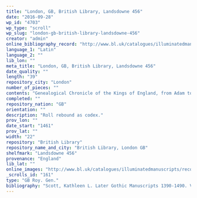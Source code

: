 ```yaml
---
title: "London, GB, British Library, Landsdowne 456"
date: "2016-09-28"
wp_id: "4703"
wp_type: "scroll"
wp_slug: "london-gb-british-library-landsdowne-456"
creator: "admin"
online_bibliography_record: "http://www.bl.uk/catalogues/illuminatedmanuscripts/record.asp?MSID=5282&CollID=15&NStart=456"
language_1: "Latin"
language_2: ""
lib_lon: ""
meta_title: "London, GB, British Library, Landsdowne 456"
date_quality: ""
length: "39"
repository_city: "London"
number_of_pieces: ""
contents: "Genealogical Chronicle of the Kings of England, from Adam to Edward IV (the 'Considerans' chronicle)."
completed: ""
repository_nation: "GB"
orientation: ""
description: "Roll rebound as codex."
prov_lon: ""
date_start: "1461"
prov_lat: ""
width: "22"
repository: "British Library"
repository_name_and_city: "British Library, London GB"
shelfmark: "Landsdowne 456"
provenance: "England"
lib_lat: ""
online_images: "http://www.bl.uk/catalogues/illuminatedmanuscripts/record.asp?MSID=5282&CollID=15&NStart=456"
_scrolls_id: "161"
type: "GB Roy. Gen."
bibliography: "Scott, Kathleen L. Later Gothic Manuscripts 1390-1490. Vol. II. A Survey of Manuscripts Illuminated in the British IsleI 6. London: Harvey Miller, 1996, 315-16."
---
```



